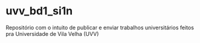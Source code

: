 # uvv_bd1_si1n
Repositório com o intuito de publicar e enviar trabalhos universitários feitos pra Universidade de Vila Velha (UVV)
